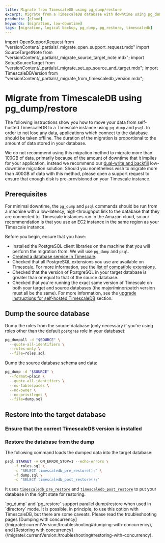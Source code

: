 ```yaml
---
title: Migrate from TimescaleDB using pg_dump/restore
excerpt: Migrate from a TimescaleDB database with downtime using pg_dump/restore
products: [cloud]
keywords: [migration, low-downtime]
tags: [migration, logical backup, pg_dump, pg_restore, timescaledb]
---
```


import OpenSupportRequest from "versionContent/_partials/_migrate_open_support_request.mdx"
import SourceTargetNote from "versionContent/_partials/_migrate_source_target_note.mdx";
import SetupSourceTarget from "versionContent/_partials/_migrate_set_up_source_and_target.mdx";
import TimescaleDBVersion from "versionContent/_partials/_migrate_from_timescaledb_version.mdx";

# Migrate from TimescaleDB using pg_dump/restore

The following instructions show you how to move your data from self-hosted
TimescaleDB to a Timescale instance using `pg_dump` and `psql`. In order to not
lose any data, applications which connect to the database should be taken
offline. The duration of the migration is proportional to the amount of data
stored in your database.

We do not recommend using this migration method to migrate more than 100GB of
data, primarily because of the amount of downtime that it implies for your
application, instead we recommend our [dual-write and backfill][dual-write-bf]
low-downtime migration solution. Should you nonetheless wish to migrate more
than 400GB of data with this method, please open a support request to ensure
that enough disk is pre-provisioned on your Timescale instance.

<OpenSupportRequest />

[dual-write-bf]: /migrate/:currentVersion:/dual-write-and-backfill

<SourceTargetNote />

## Prerequisites

For minimal downtime, the `pg_dump` and `psql` commands should be run from a
machine with a low-latency, high-throughput link to the database that they are
connected to. Timescale instances run in the Amazon cloud, so our
recommendation is that you use an EC2 instance in the same region as your
Timescale instance.

Before you begin, ensure that you have:

- Installed the PostgreSQL client libraries on the machine that you will
  perform the migration from. We will use `pg_dump` and `psql`.
- [Created a database service in Timescale][create-service].
- Checked that all PostgreSQL extensions you use are available on Timescale.
  For more information, see the [list of compatible extensions][extensions].
- Checked that the version of PostgreSQL in your target database is greater
  than or equal to that of the source database.
- Checked that you're running the exact same version of Timescale on both your
  target and source databases (the major/minor/patch version must all be the
  same). For more information, see the
  [upgrade instructions for self-hosted TimescaleDB][upgrade-self-hosted-ts]
  section.

[create-service]: /use-timescale/:currentVersion:/services/create-a-service/
[extensions]: /use-timescale/:currentVersion:/extensions/
[upgrade-self-hosted-ts]: /self-hosted/latest/:currentVersion:/about-upgrades/

## Dump the source database

Dump the roles from the source database (only necessary if you're using roles
other than the default `postgres` role in your database):

```bash
pg_dumpall -d "$SOURCE" \
  --quote-all-identifiers \
  --roles-only \
  --file=roles.sql
```

<SetupSourceTarget />

Dump the source database schema and data:

```bash
pg_dump -d "$SOURCE" \
  --format=plain \
  --quote-all-identifiers \
  --no-tablespaces \
  --no-owner \
  --no-privileges \
  --file=dump.sql
```

## Restore into the target database

### Ensure that the correct TimescaleDB version is installed

<TimescaleDBVersion />

### Restore the database from the dump

The following command loads the dumped data into the target database:

```bash
psql $TARGET -v ON_ERROR_STOP=1 --echo-errors \
    -f roles.sql \
    -c "SELECT timescaledb_pre_restore();" \
    -f dump.sql \
    -c "SELECT timescaledb_post_restore();"
```

It uses [`timescaledb_pre_restore`][timescaledb_pre_restore] and
[`timescaledb_post_restore`][timescaledb_post_restore] to put your database in
the right state for restoring.

<Highlight type="note">
`pg_dump` and `pg_restore` support parallel dump/restore when used in
`directory` mode. It is possible, in principle, to use this option with
TimescaleDB, but there are some caveats. Please read the troubleshooting pages
[Dumping with concurrency](/migrate/:currentVersion:/troubleshooting#dumping-with-concurrency),
and [Restoring with concurrency](/migrate/:currentVersion:/troubleshooting#restoring-with-concurrency).
</Highlight>

[timescaledb_pre_restore]: /api/:currentVersion:/administration/timescaledb_pre_restore/
[timescaledb_post_restore]: /api/:currentVersion:/administration/timescaledb_post_restore/
[troubleshooting]: /self-hosted/:currentVersion:/troubleshooting/#versions-are-mismatched-when-dumping-and-restoring-a-database
[postgres-docs]: https://www.postgresql.org/docs/current/app-pg-dumpall.html
[dumping-and-locks]: /migrate/:currentVersion:/troubleshooting#dumping-and-locks
